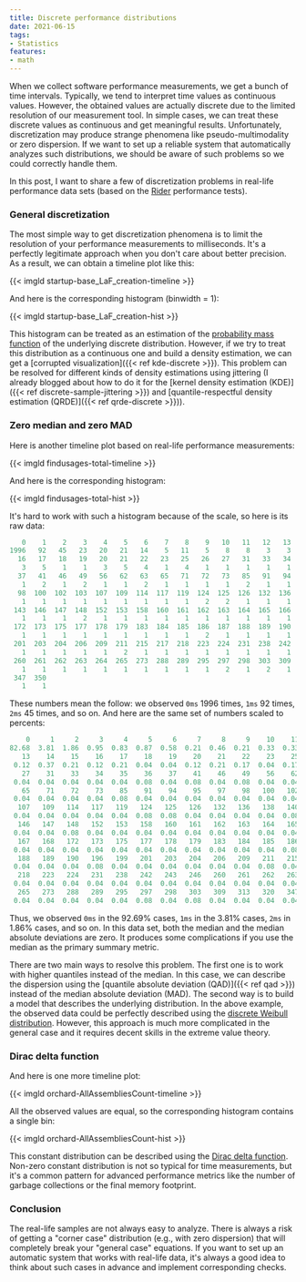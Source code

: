 ```yaml
---
title: Discrete performance distributions
date: 2021-06-15
tags:
- Statistics
features:
- math
---
```


When we collect software performance measurements, we get a bunch of time intervals.
Typically, we tend to interpret time values as continuous values.
However, the obtained values are actually discrete due to the limited resolution of our measurement tool.
In simple cases, we can treat these discrete values as continuous and get meaningful results.
Unfortunately, discretization may produce strange phenomena like pseudo-multimodality or zero dispersion.
If we want to set up a reliable system that automatically analyzes such distributions,
  we should be aware of such problems so we could correctly handle them.

In this post, I want to share a few of discretization problems in real-life performance data sets
  (based on the [Rider](https://www.jetbrains.com/rider/) performance tests).

<!--more-->

### General discretization

The most simple way to get discretization phenomena
  is to limit the resolution of your performance measurements to milliseconds.
It's a perfectly legitimate approach when you don't care about better precision.
As a result, we can obtain a timeline plot like this:

{{< imgld startup-base_LaF_creation-timeline >}}

And here is the corresponding histogram (binwidth = 1):

{{< imgld startup-base_LaF_creation-hist >}}

This histogram can be treated as an estimation of
  the [probability mass function](https://en.wikipedia.org/wiki/Probability_mass_function)
  of the underlying discrete distribution.
However, if we try to treat this distribution as a continuous one and build a density estimation,
  we can get a [corrupted visualization]({{< ref kde-discrete >}}).
This problem can be resolved for different kinds of density estimations using jittering
  (I already blogged about how to do it for the [kernel density estimation (KDE)]({{< ref discrete-sample-jittering >}})
  and [quantile-respectful density estimation (QRDE)]({{< ref qrde-discrete >}})).

### Zero median and zero MAD

Here is another timeline plot based on real-life performance measurements:

{{< imgld findusages-total-timeline >}}

And here is the corresponding histogram:

{{< imgld findusages-total-hist >}}

It's hard to work with such a histogram because of the scale, so here is its raw data:

```js
   0    1    2    3    4    5    6    7    8    9   10   11   12   13   14   15 
1996   92   45   23   20   21   14    5   11    5    8    8    3    3    9    5 
  16   17   18   19   20   21   22   23   25   26   27   31   33   34   35   36 
   3    5    1    1    3    5    4    1    4    1    1    1    1    1    1    2 
  37   41   46   49   56   62   63   65   71   72   73   85   91   94   95   97 
   1    2    1    2    1    1    2    1    1    1    1    2    1    1    1    1 
  98  100  102  103  107  109  114  117  119  124  125  126  132  136  138  140 
   1    1    1    1    1    1    1    1    1    2    2    1    1    1    1    2 
 143  146  147  148  152  153  158  160  161  162  163  164  165  166  167  168 
   1    1    1    2    1    1    1    1    1    1    1    1    1    1    1    1 
 172  173  175  177  178  179  183  184  185  186  187  188  189  190  196  199 
   1    1    1    1    1    1    1    1    1    2    1    1    1    1    2    1 
 201  203  204  206  209  211  215  217  218  223  224  231  238  242  243  246 
   1    1    1    1    1    2    1    1    1    1    1    1    1    1    1    1 
 260  261  262  263  264  265  273  288  289  295  297  298  303  309  313  320 
   1    1    1    1    1    1    1    1    1    1    2    1    2    1    1    1 
 347  350 
   1    1 
```

These numbers mean the follow: we observed `0ms` 1996 times, `1ms` 92 times, `2ms` 45 times, and so on.
And here are the same set of numbers scaled to percents:

```js
    0     1     2     3     4     5     6     7     8     9    10    11    12 
82.68  3.81  1.86  0.95  0.83  0.87  0.58  0.21  0.46  0.21  0.33  0.33  0.12 
   13    14    15    16    17    18    19    20    21    22    23    25    26 
 0.12  0.37  0.21  0.12  0.21  0.04  0.04  0.12  0.21  0.17  0.04  0.17  0.04 
   27    31    33    34    35    36    37    41    46    49    56    62    63 
 0.04  0.04  0.04  0.04  0.04  0.08  0.04  0.08  0.04  0.08  0.04  0.04  0.08 
   65    71    72    73    85    91    94    95    97    98   100   102   103 
 0.04  0.04  0.04  0.04  0.08  0.04  0.04  0.04  0.04  0.04  0.04  0.04  0.04 
  107   109   114   117   119   124   125   126   132   136   138   140   143 
 0.04  0.04  0.04  0.04  0.04  0.08  0.08  0.04  0.04  0.04  0.04  0.08  0.04 
  146   147   148   152   153   158   160   161   162   163   164   165   166 
 0.04  0.04  0.08  0.04  0.04  0.04  0.04  0.04  0.04  0.04  0.04  0.04  0.04 
  167   168   172   173   175   177   178   179   183   184   185   186   187 
 0.04  0.04  0.04  0.04  0.04  0.04  0.04  0.04  0.04  0.04  0.04  0.08  0.04 
  188   189   190   196   199   201   203   204   206   209   211   215   217 
 0.04  0.04  0.04  0.08  0.04  0.04  0.04  0.04  0.04  0.04  0.08  0.04  0.04 
  218   223   224   231   238   242   243   246   260   261   262   263   264 
 0.04  0.04  0.04  0.04  0.04  0.04  0.04  0.04  0.04  0.04  0.04  0.04  0.04 
  265   273   288   289   295   297   298   303   309   313   320   347   350 
 0.04  0.04  0.04  0.04  0.04  0.08  0.04  0.08  0.04  0.04  0.04  0.04  0.04
```

Thus, we observed `0ms` in the 92.69% cases, `1ms` in the 3.81% cases, `2ms` in 1.86% cases, and so on.
In this data set, both the median and the median absolute deviations are zero.
It produces some complications if you use the median as the primary summary metric.

There are two main ways to resolve this problem.
The first one is to work with higher quantiles instead of the median.
In this case, we can describe the dispersion using the [quantile absolute deviation (QAD)]({{< ref qad >}})
  instead of the median absolute deviation (MAD).
The second way is to build a model that describes the underlying distribution.
In the above example, the observed data could be perfectly described using the
  [discrete Weibull distribution](https://en.wikipedia.org/wiki/Discrete_Weibull_distribution).
However, this approach is much more complicated in the general case and
  it requires decent skills in the extreme value theory.

### Dirac delta function

And here is one more timeline plot:

{{< imgld orchard-AllAssembliesCount-timeline >}}

All the observed values are equal, so the corresponding histogram contains a single bin:

{{< imgld orchard-AllAssembliesCount-hist >}}

This constant distribution can be described using the
  [Dirac delta function](https://en.wikipedia.org/wiki/Dirac_delta_function).
Non-zero constant distribution is not so typical for time measurements,
  but it's a common pattern for advanced performance metrics
  like the number of garbage collections or the final memory footprint.

### Conclusion

The real-life samples are not always easy to analyze.
There is always a risk of getting a "corner case" distribution (e.g., with zero dispersion)
  that will completely break your "general case" equations.
If you want to set up an automatic system that works with real-life data, it's always a good idea to think
  about such cases in advance and implement corresponding checks.
